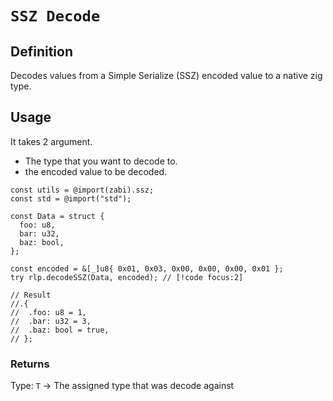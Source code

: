 # `SSZ Decode`

## Definition

Decodes values from a Simple Serialize (SSZ) encoded value to a native zig type.

## Usage

It takes 2 argument.

- The type that you want to decode to.
- the encoded value to be decoded.

```zig
const utils = @import(zabi).ssz;
const std = @import("std");

const Data = struct {
  foo: u8,
  bar: u32,
  baz: bool,
};

const encoded = &[_]u8{ 0x01, 0x03, 0x00, 0x00, 0x00, 0x01 };
try rlp.decodeSSZ(Data, encoded); // [!code focus:2]

// Result
//.{
//  .foo: u8 = 1,
//  .bar: u32 = 3,
//  .baz: bool = true,
// };
```

### Returns

Type: `T` -> The assigned type that was decode against
